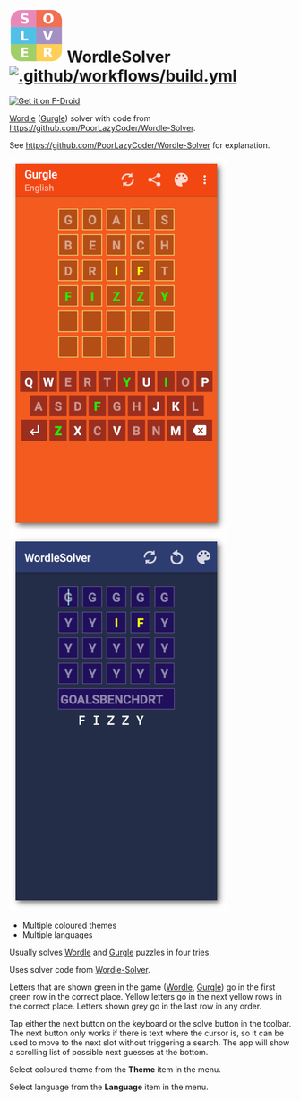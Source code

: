 # ![Icon](src/main/res/drawable-xhdpi/ic_launcher.png) WordleSolver [![.github/workflows/build.yml](https://github.com/billthefarmer/wordlesolver/actions/workflows/build.yml/badge.svg)](https://github.com/billthefarmer/wordlesolver/actions/workflows/build.yml)
[<img src="https://fdroid.gitlab.io/artwork/badge/get-it-on.svg" alt="Get it on F-Droid" height="80">](https://f-droid.org/packages/org.billthefarmer.solver/)

[Wordle](https://www.powerlanguage.co.uk/wordle/)
([Gurgle](https://github.com/billthefarmer/gurgle)) solver with code
from https://github.com/PoorLazyCoder/Wordle-Solver.

See https://github.com/PoorLazyCoder/Wordle-Solver for explanation.

![Gurgle](https://github.com/billthefarmer/billthefarmer.github.io/raw/master/images/Gurgle-solver.png) ![Solver](https://github.com/billthefarmer/billthefarmer.github.io/raw/master/images/WordleSolver.png)

 * Multiple coloured themes
 * Multiple languages

Usually solves [Wordle](href="https://www.powerlanguage.co.uk/wordle)
and [Gurgle](https://github.com/billthefarmer/gurgle) puzzles in four
tries.

Uses solver code from
[Wordle-Solver](https://github.com/PoorLazyCoder/Wordle-Solver).

Letters that are shown green in the game
([Wordle](https://www.powerlanguage.co.uk/wordle),
[Gurgle](https://github.com/billthefarmer/gurgle)) go in the first
green row in the correct place. Yellow letters go in the next yellow
rows in the correct place. Letters shown grey go in the last row in
any order.

Tap either the next button on the keyboard or the solve button in the
toolbar. The next button only works if there is text where the cursor
is, so it can be used to move to the next slot without triggering a
search. The app will show a scrolling list of possible next guesses at
the bottom.

Select coloured theme from the **Theme** item in the menu.

Select language from the **Language** item in the menu.
